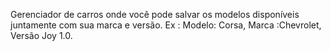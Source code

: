 Gerenciador de carros onde você pode salvar os modelos disponíveis juntamente com sua marca e versão.
Ex : Modelo: Corsa, Marca :Chevrolet, Versão Joy 1.0.
